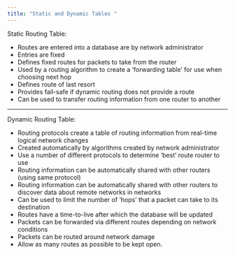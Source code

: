 ```yaml
---
title: "Static and Dynamic Tables "
--- 
```

Static Routing  Table:

- Routes are entered into a database are by network administrator
- Entries are fixed
- Defines fixed routes for packets to take from the router
- Used by a routing algorithm to create a ‘forwarding table’ for use when choosing next hop
- Defines route of last resort
- Provides fail-safe if dynamic routing does not provide a route
- Can be used to transfer routing information from one router to another

---

Dynamic Routing Table:

- Routing protocols create a table of routing information from real-time logical network changes
- Created automatically by algorithms created by network administrator
- Use a number of different protocols to determine ‘best’ route router to use
- Routing information can be automatically shared with other routers (using same protocol)
- Routing information can be automatically shared with other routers to discover data about remote networks in networks
- Can be used to limit the number of ‘hops’ that a packet can take to its destination
- Routes have a time-to-live after which the database will be updated
- Packets can be forwarded via different routes depending on network conditions
- Packets can be routed around network damage
- Allow as many routes as possible to be kept open.